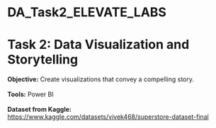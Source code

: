 # DA_Task2_ELEVATE_LABS
# Task 2: Data Visualization and Storytelling
<b>Objective:</b> Create visualizations that convey a compelling story.<br><br>
<b>Tools:</b> Power BI<br><br>
<b>Dataset from Kaggle:</b> https://www.kaggle.com/datasets/vivek468/superstore-dataset-final
